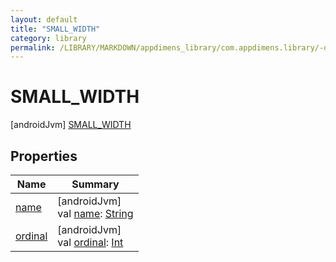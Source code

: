 ```yaml
---
layout: default
title: "SMALL_WIDTH"
category: library
permalink: /LIBRARY/MARKDOWN/appdimens_library/com.appdimens.library/-dp-qualifier/-s-m-a-l-l_-w-i-d-t-h/index.html
---
```


# SMALL_WIDTH

[androidJvm]
[SMALL_WIDTH](README.md)

## Properties

| Name | Summary |
|---|---|
| [name](../../-unit-type/-p-x/README.md#-372974862%2FProperties%2F373173406) | [androidJvm]<br>val [name](../../-unit-type/-p-x/README.md#-372974862%2FProperties%2F373173406): [String](https://kotlinlang.org/api/core/kotlin-stdlib/kotlin/-string/index.html) |
| [ordinal](../../-unit-type/-p-x/README.md#-739389684%2FProperties%2F373173406) | [androidJvm]<br>val [ordinal](../../-unit-type/-p-x/README.md#-739389684%2FProperties%2F373173406): [Int](https://kotlinlang.org/api/core/kotlin-stdlib/kotlin/-int/index.html) |